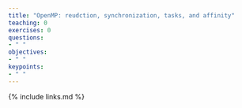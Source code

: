 ```yaml
---
title: "OpenMP: reudction, synchronization, tasks, and affinity"
teaching: 0
exercises: 0
questions:
- " "
objectives:
- " "
keypoints:
- " "
---
```




{% include links.md %}




